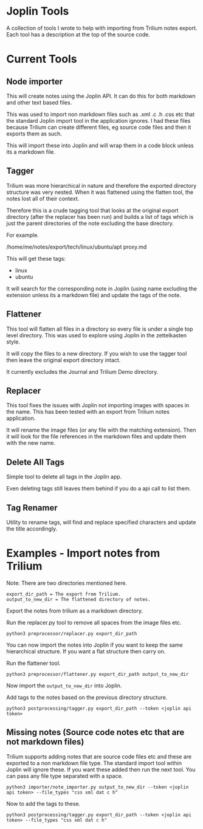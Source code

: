 # Joplin Tools

A collection of tools I wrote to help with importing from Trilium notes export. Each tool has a description
at the top of the source code.

# Current Tools

## Node importer

This will create notes using the Joplin API. It can do this for both markdown and other text based files.

This was used to import non markdown files such as .xml .c .h .css etc that the standard Joplin import tool in the
application ignores.
I had these files because Trilium can create different files, eg source code files and then it exports them as such.

This will import these into Joplin and will wrap them in a code block unless its a markdown file.

## Tagger

Trilium was more hierarchical in nature and therefore the exported directory structure was very nested. When it was flattened
using the flatten tool, the notes lost all of their context.

Therefore this is a crude tagging tool that looks at the original export directory (after the replacer has been run)
and builds a list of tags which is just the parent directories of the note excluding the base directory.

For example.

/home/me/notes/export/tech/linux/ubuntu/apt proxy.md

This will get these tags:

- linux
- ubuntu

It will search for the corresponding note in Joplin (using name excluding the extension unless its a markdown file) and
update the tags of the note.

## Flattener

This tool will flatten all files in a directory so every file is under a single top level directory. This was used
to explore using Joplin in the zettelkasten style. 

It will copy the files to a new directory. If you wish to use the tagger tool then leave the original export directory
intact.

It currently excludes the Journal and Trilium Demo directory.

## Replacer

This tool fixes the issues with Joplin not importing images with spaces in the name. This has been tested with an
export from Trilium notes application.

It will rename the image files (or any file with the matching extension).
Then it will look for the file references in the markdown files and update them with the new name.

## Delete All Tags

Simple tool to delete all tags in the Joplin app.

Even deleting tags still leaves them behind if you do a api call to list them.

## Tag Renamer

Utility to rename tags, will find and replace specified characters and update the title accordingly.

# Examples - Import notes from Trilium

Note: There are two directories mentioned here.

```
export_dir_path = The export from Trilium.
output_to_new_dir = The flattened directory of notes.
```

Export the notes from trilium as a markdown directory.

Run the replacer.py tool to remove all spaces from the image files etc.

`python3 preprocessor/replacer.py export_dir_path`

You can now import the notes into Joplin if you want to keep the same hierarchical structure. If you want a flat structure
then carry on.

Run the flattener tool.

`python3 preprocessor/flattener.py export_dir_path output_to_new_dir`

Now import the `output_to_new_dir` into Joplin.

Add tags to the notes based on the previous directory structure.

`python3 postprocessing/tagger.py export_dir_path --token <joplin api token>`

## Missing notes (Source code notes etc that are not markdown files)

Trilium supports adding notes that are source code files etc and these are exported to a non markdown file type. The standard import tool within
Joplin will ignore these. If you want these added then run the next tool. You can pass any file type separated with a space.

`python3 importer/note_importer.py output_to_new_dir --token <joplin api token> --file_types "css xml dat c h"`

Now to add the tags to these.

`python3 postprocessing/tagger.py export_dir_path --token <joplin api token> --file_types "css xml dat c h"`